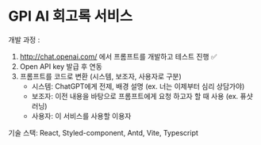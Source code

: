 # GPI AI 회고록 서비스  

개발 과정 : 
1. http://chat.openai.com/ 에서 프롬프트를 개발하고 테스트 진행 ✅  
2. Open API key 발급 후 연동
3. 프롬프트를 코드로 변환 (시스템, 보조자, 사용자로 구분)
    - 시스템: ChatGPT에게 전제, 배경 설명 (ex. 너는 이제부터 심리 상담가야) 
    - 보조자: 이전 내용을 바탕으로 프롬프트에게 요청 하고자 할 때 사용 (ex. 퓨샷러닝)
    - 사용자: 이 서비스를 사용할 이용자

기술 스택: React, Styled-component, Antd, Vite, Typescript